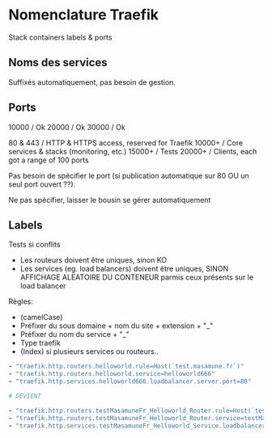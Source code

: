 # Nomenclature Traefik

Stack containers labels & ports

## Noms des services

Suffixés automatiquement, pas besoin de gestion.

## Ports

10000 / Ok
20000 / Ok
30000 / Ok

80 & 443 / HTTP & HTTPS access, reserved for Traefik
10000+ / Core services & stacks (monitoring, etc.)
15000+ / Tests
20000+ / Clients, each got a range of 100 ports

Pas besoin de spécifier le port (si publication automatique sur 80 OU un seul port ouvert ??).

Ne pas spécifier, laisser le bousin se gérer automatiquement

## Labels

Tests si conflits

- Les routeurs doivent être uniques, sinon KO
- Les services (eg. load balancers) doivent être uniques, SINON AFFICHAGE ALEATOIRE DU CONTENEUR parmis ceux présents sur le load balancer

Règles:

- (camelCase)
- Préfixer du sous domaine  + nom du site + extension + "_"
- Préfixer du nom du service + "_"
- Type traefik
- (Index) si plusieurs services ou routeurs..

```yaml
- "traefik.http.routers.helloworld.rule=Host(`test.masamune.fr`)"
- "traefik.http.routers.helloworld.service=helloworld666"
- "traefik.http.services.helloworld666.loadbalancer.server.port=80"

# DEVIENT

- "traefik.http.routers.testMasamuneFr_Helloworld_Router.rule=Host(`test.masamune.fr`)"
- "traefik.http.routers.testMasamuneFr_Helloworld_Router.service=testMasamuneFr_Helloworld_Service"
- "traefik.http.services.testMasamuneFr_Helloworld_Service.loadbalancer.server.port=80"
```
